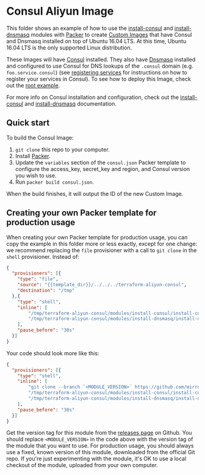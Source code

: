 # Consul Aliyun Image

This folder shows an example of how to use the [install-consul](https://github.com/mirrodance/terraform-aliyun-consul/tree/master/modules/install-consul) and
[install-dnsmasq](https://github.com/mirrodance/terraform-aliyun-consul/tree/master/modules/install-dnsmasq) modules with [Packer](https://www.packer.io/) to create [Custom Images](https://help.aliyun.com/document_detail/25389.html) that have Consul and Dnsmasq installed on top of Ubuntu 16.04 LTS. At this time, Ubuntu 16.04 LTS is the only supported Linux distribution.

These Images will have [Consul](https://www.consul.io/) installed. They also have [Dnsmasq](http://www.thekelleys.org.uk/dnsmasq/doc.html) installed and configured to use Consul for DNS lookups of the `.consul` domain (e.g. `foo.service.consul`) (see [registering services](https://www.consul.io/intro/getting-started/services.html) for instructions on how to register your services in Consul). To see how to deploy this Image, check out the [root example](https://github.com/mirrodance/terraform-aliyun-consul/tree/master/examples/root-example).

For more info on Consul installation and configuration, check out the
[install-consul](https://github.com/mirrodance/terraform-aliyun-consul/tree/master/modules/install-consul) and [install-dnsmasq](https://github.com/mirrodance/terraform-aliyun-consul/tree/master/modules/install-dnsmasq) documentation.

## Quick start

To build the Consul Image:

1. `git clone` this repo to your computer.
2. Install [Packer](https://www.packer.io/).
3. Update the `variables` section of the `consul.json` Packer template to configure the access_key, secret_key and region, and Consul version you wish to use.
4. Run `packer build consul.json`.

When the build finishes, it will output the ID of the new Custom Image.

## Creating your own Packer template for production usage

When creating your own Packer template for production usage, you can copy the example in this folder more or less exactly, except for one change: we recommend replacing the `file` provisioner with a call to `git clone` in the `shell` provisioner. Instead of:

```json
{
  "provisioners": [{
    "type": "file",
    "source": "{{template_dir}}/../../../terraform-aliyun-consul",
    "destination": "/tmp"
  },{
    "type": "shell",
    "inline": [
        "/tmp/terraform-aliyun-consul/modules/install-consul/install-consul --version {{user `consul_version`}}",
        "/tmp/terraform-aliyun-consul/modules/install-dnsmasq/install-dnsmasq"
    ],
    "pause_before": "30s"
  }]
}
```

Your code should look more like this:

```json
{
  "provisioners": [{
    "type": "shell",
    "inline": [
        "git clone --branch `<MODULE_VERSION>` https://github.com/mirrodance/terraform-aliyun-consul.git  /tmp/terraform-aliyun-consul",
        "/tmp/terraform-aliyun-consul/modules/install-consul/install-consul --version {{user `consul_version`}}",
        "/tmp/terraform-aliyun-consul/modules/install-dnsmasq/install-dnsmasq"
    ],
    "pause_before": "30s"
  }]
}
```

Get the version tag for this module from the [releases page](https://github.com/mirrodance/terraform-aliyun-consul/releases) on Github. You should replace `<MODULE_VERSION>` in the code above with the version tag of the module that you want to use. For production usage, you should always use a fixed, known version of this module, downloaded from the official Git repo. If you're just experimenting with the module, it's OK to use a local checkout of the module, uploaded from your own computer.
